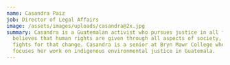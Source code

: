 ```yaml
---
name: Casandra Paiz
job: Director of Legal Affairs
image: /assets/images/uploads/casandra@2x.jpg
summary: Casandra is a Guatemalan activist who pursues justice in all forms. She
  believes that human rights are given through all aspects of society, and
  fights for that change. Casandra is a senior at Bryn Mawr College where she
  focuses her work on indigenous environmental justice in Guatemala.
---
```


